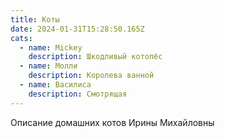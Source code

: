 ```yaml
---
title: Коты
date: 2024-01-31T15:28:50.165Z
cats:
  - name: Mickey
    description: Шкодливый котопёс
  - name: Молли
    description: Королева ванной
  - name: Василиса
    description: Смотрящая
---
```

Описание домашних котов Ирины Михайловны
